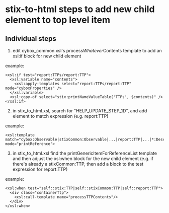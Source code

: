 # stix-to-html steps to add new child element to top level item

## Individual steps

1. edit cybox_common.xsl's process*Whatever*Contents template to add an xsl:if block for new child element

  example:

  ```
  <xsl:if test="report:TTPs/report:TTP">
    <xsl:variable name="contents">
      <xsl:apply-templates select="report:TTPs/report:TTP" mode="cyboxProperties" />
    </xsl:variable>
    <xsl:copy-of select="stix:printNameValueTable('TTPs', $contents)" />
  </xsl:if>  
  ```

2. in stix_to_html.xsl, search for "HELP_UPDATE_STEP_1D", and add element to match expression (e.g. report:TTP)

  example:

  ```
  <xsl:template
  match="cybox:Observable|stixCommon:Observable|...|report:TTP|...|*:Description|*:Short_Description"
  mode="printReference">

  ```

3. in stix_to_html.xsl find the printGenericItemForReferenceList template and then adjust the xsl:when block for the new child element (e.g. if there's already a stixCommon:TTP, then add a block to the test expression for report:TTP)

  example:

  ```
  <xsl:when test="self::stix:TTP|self::stixCommon:TTP|self::report:TTP">
    <div class="containerTtp">
      <xsl:call-template name="processTTPContents"/>
    </div>
  </xsl:when>
  ```
